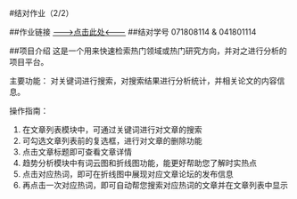 #结对作业（2/2）

##作业链接
[--->点击此处<---](https://www.cnblogs.com/jcblogs2021/p/14601024.html)
##结对学号
071808114 & 041801114

##项目介绍
这是一个用来快速检索热门领域或热门研究方向，并对之进行分析的项目平台。

主要功能：
对关键词进行搜索，对搜索结果进行分析统计，并相关论文的内容信息。

操作指南：

 1. 在文章列表模块中，可通过关键词进行对文章的搜索
 2. 可勾选文章列表前的复选框，进行对文章的删除功能
 3. 点击文章标题即可查看文章详情
 4. 趋势分析模块中有词云图和折线图功能，能更好帮助您了解时实热点
 5. 点击对应热词，即可在折线图中展现对应文章论坛的发布信息
 6. 再点击一次对应热词，即可自动帮您搜索对应热词的文章并在文章列表中显示